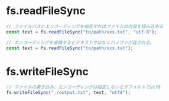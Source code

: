 # fs.readFileSync

```js
// ファイルパスとエンコーディングを指定すればファイルの内容を読み込める
const text = fs.readFileSync("to/path/xxx.txt", "utf-8");
```

```js
// エンコーディングを省略するとテキストではなくバッファが返される。
const text = fs.readFileSync("to/path/xxx.txt");
```

# fs.writeFileSync

```js
// ファイルの書き込み、エンコーディングは指定しないとデフォルトでutf8
fs.writeFileSync("./output.txt", text, "utf8");
```
